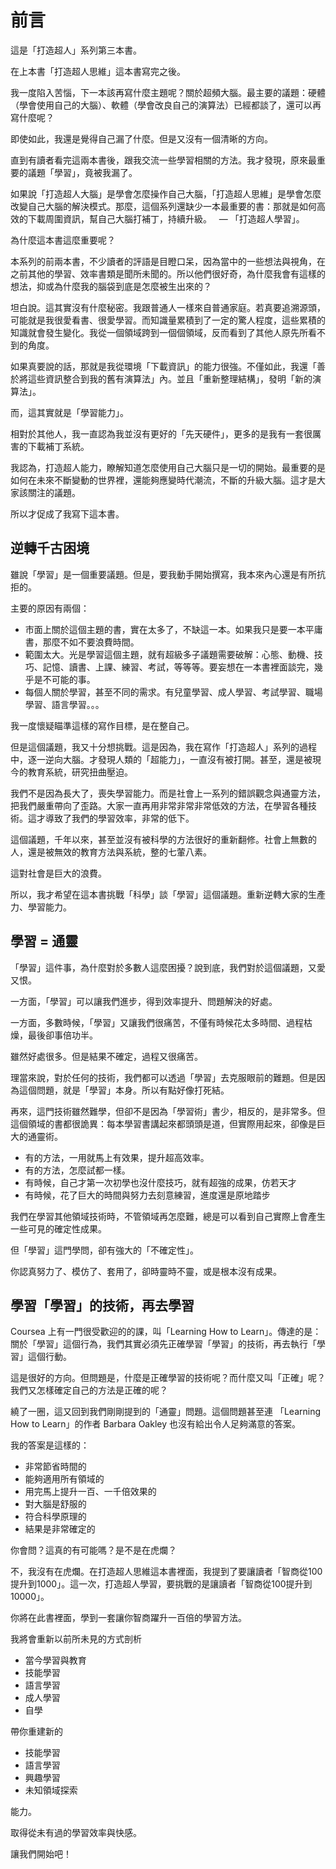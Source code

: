 # 前言

這是「打造超人」系列第三本書。

在上本書「打造超人思維」這本書寫完之後。

我一度陷入苦惱，下一本該再寫什麼主題呢？關於超頻大腦。最主要的議題：硬體（學會使用自己的大腦）、軟體（學會改良自己的演算法）已經都談了，還可以再寫什麼呢？

即使如此，我還是覺得自己漏了什麼。但是又沒有一個清晰的方向。

直到有讀者看完這兩本書後，跟我交流一些學習相關的方法。我才發現，原來最重要的議題「學習」，竟被我漏了。

如果說「打造超人大腦」是學會怎麼操作自己大腦，「打造超人思維」是學會怎麼改變自己大腦的解決模式。那麼，這個系列還缺少一本最重要的書：那就是如何高效的下載周圍資訊，幫自己大腦打補丁，持續升級。   — 「打造超人學習」。

為什麼這本書這麼重要呢？

本系列的前兩本書，不少讀者的評語是目瞪口呆，因為當中的一些想法與視角，在之前其他的學習、效率書類是聞所未聞的。所以他們很好奇，為什麼我會有這樣的想法，抑或為什麼我的腦袋到底是怎麼被生出來的？

坦白說。這其實沒有什麼秘密。我跟普通人一樣來自普通家庭。若真要追溯源頭，可能就是我很愛看書、很愛學習。而知識量累積到了一定的驚人程度，這些累積的知識就會發生變化。我從一個領域跨到一個個領域，反而看到了其他人原先所看不到的角度。

如果真要說的話，那就是我從環境「下載資訊」的能力很強。不僅如此，我還「善於將這些資訊整合到我的舊有演算法」內。並且「重新整理結構」，發明「新的演算法」。

而，這其實就是「學習能力」。

相對於其他人，我一直認為我並沒有更好的「先天硬件」，更多的是我有一套很厲害的下載補丁系統。

我認為，打造超人能力，瞭解知道怎麼使用自己大腦只是一切的開始。最重要的是如何在未來不斷變動的世界裡，還能夠應變時代潮流，不斷的升級大腦。這才是大家該關注的議題。

所以才促成了我寫下這本書。

## 逆轉千古困境

雖說「學習」是一個重要議題。但是，要我動手開始撰寫，我本來內心還是有所抗拒的。

主要的原因有兩個：

- 市面上關於這個主題的書，實在太多了，不缺這一本。如果我只是要一本平庸書，那麼不如不要浪費時間。
- 範圍太大。光是學習這個主題，就有超級多子議題需要破解：心態、動機、技巧、記憶、讀書、上課、練習、考試，等等等。要妄想在一本書裡面談完，幾乎是不可能的事。
- 每個人關於學習，甚至不同的需求。有兒童學習、成人學習、考試學習、職場學習、語言學習。。。

我一度懷疑瞄準這樣的寫作目標，是在整自己。

但是這個議題，我又十分想挑戰。這是因為，我在寫作「打造超人」系列的過程中，逐一逆向大腦。才發現人類的「超能力」，一直沒有被打開。甚至，還是被現今的教育系統，研究扭曲壓迫。

我們不是因為長大了，喪失學習能力。而是社會上一系列的錯誤觀念與通靈方法，把我們嚴重帶向了歪路。大家一直再用非常非常非常低效的方法，在學習各種技術。這才導致了我們的學習效率，非常的低下。

這個議題，千年以來，甚至並沒有被科學的方法很好的重新翻修。社會上無數的人，還是被無效的教育方法與系統，整的七葷八素。

這對社會是巨大的浪費。

所以，我才希望在這本書挑戰「科學」談「學習」這個議題。重新逆轉大家的生產力、學習能力。

## 學習 = 通靈

「學習」這件事，為什麼對於多數人這麼困擾？說到底，我們對於這個議題，又愛又恨。

一方面，「學習」可以讓我們進步，得到效率提升、問題解決的好處。

一方面，多數時候，「學習」又讓我們很痛苦，不僅有時候花太多時間、過程枯燥，最後卻事倍功半。

雖然好處很多。但是結果不確定，過程又很痛苦。

理當來說，對於任何的技術，我們都可以透過「學習」去克服眼前的難題。但是因為這個問題，就是「學習」本身。所以有點好像打死結。

再來，這門技術雖然難學，但卻不是因為「學習術」書少，相反的，是非常多。但這個領域的書都很詭異：每本學習書講起來都頭頭是道，但實際用起來，卻像是巨大的通靈術。

- 有的方法，一用就馬上有效果，提升超高效率。
- 有的方法，怎麼試都一樣。
- 有時候，自己才第一次初學也沒什麼技巧，就有超強的成果，仿若天才
- 有時候，花了巨大的時間與努力去刻意練習，進度還是原地踏步

我們在學習其他領域技術時，不管領域再怎麼難，總是可以看到自己實際上會產生一些可見的確定性成果。

但「學習」這門學問，卻有強大的「不確定性」。

你認真努力了、模仿了、套用了，卻時靈時不靈，或是根本沒有成果。

## 學習「學習」的技術，再去學習

Coursea 上有一門很受歡迎的的課，叫「Learning How to Learn」。傳達的是：關於「學習」這個行為，我們其實必須先正確學習「學習」的技術，再去執行「學習」這個行動。

這是很好的方向。但問題是，什麼是正確學習的技術呢？而什麼又叫「正確」呢？我們又怎樣確定自己的方法是正確的呢？

繞了一圈，這又回到我們剛剛提到的「通靈」問題。這個問題甚至連 「Learning How to Learn」的作者 Barbara Oakley 也沒有給出令人足夠滿意的答案。

我的答案是這樣的：

- 非常節省時間的
- 能夠適用所有領域的
- 用完馬上提升一百、一千倍效果的
- 對大腦是舒服的
- 符合科學原理的
- 結果是非常確定的

你會問？這真的有可能嗎？是不是在虎爛？

不，我沒有在虎爛。在打造超人思維這本書裡面，我提到了要讓讀者「智商從100提升到1000」。這一次，打造超人學習，要挑戰的是讓讀者「智商從100提升到10000」。

你將在此書裡面，學到一套讓你智商躍升一百倍的學習方法。

我將會重新以前所未見的方式剖析

- 當今學習與教育
- 技能學習
- 語言學習
- 成人學習
- 自學

帶你重建新的

- 技能學習
- 語言學習
- 興趣學習
- 未知領域探索

能力。

取得從未有過的學習效率與快感。

讓我們開始吧！
